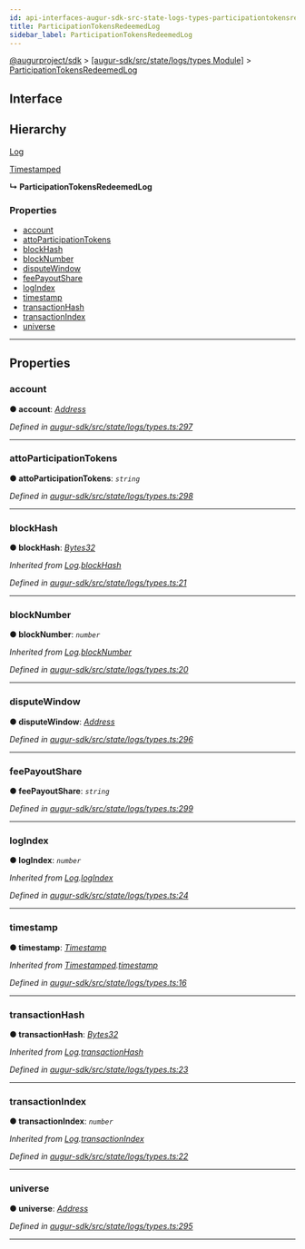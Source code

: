 ```yaml
---
id: api-interfaces-augur-sdk-src-state-logs-types-participationtokensredeemedlog
title: ParticipationTokensRedeemedLog
sidebar_label: ParticipationTokensRedeemedLog
---
```


[@augurproject/sdk](api-readme.md) > [[augur-sdk/src/state/logs/types Module]](api-modules-augur-sdk-src-state-logs-types-module.md) > [ParticipationTokensRedeemedLog](api-interfaces-augur-sdk-src-state-logs-types-participationtokensredeemedlog.md)

## Interface

## Hierarchy

 [Log](api-interfaces-augur-sdk-src-state-logs-types-log.md)

 [Timestamped](api-interfaces-augur-sdk-src-state-logs-types-timestamped.md)

**↳ ParticipationTokensRedeemedLog**

### Properties

* [account](api-interfaces-augur-sdk-src-state-logs-types-participationtokensredeemedlog.md#account)
* [attoParticipationTokens](api-interfaces-augur-sdk-src-state-logs-types-participationtokensredeemedlog.md#attoparticipationtokens)
* [blockHash](api-interfaces-augur-sdk-src-state-logs-types-participationtokensredeemedlog.md#blockhash)
* [blockNumber](api-interfaces-augur-sdk-src-state-logs-types-participationtokensredeemedlog.md#blocknumber)
* [disputeWindow](api-interfaces-augur-sdk-src-state-logs-types-participationtokensredeemedlog.md#disputewindow)
* [feePayoutShare](api-interfaces-augur-sdk-src-state-logs-types-participationtokensredeemedlog.md#feepayoutshare)
* [logIndex](api-interfaces-augur-sdk-src-state-logs-types-participationtokensredeemedlog.md#logindex)
* [timestamp](api-interfaces-augur-sdk-src-state-logs-types-participationtokensredeemedlog.md#timestamp)
* [transactionHash](api-interfaces-augur-sdk-src-state-logs-types-participationtokensredeemedlog.md#transactionhash)
* [transactionIndex](api-interfaces-augur-sdk-src-state-logs-types-participationtokensredeemedlog.md#transactionindex)
* [universe](api-interfaces-augur-sdk-src-state-logs-types-participationtokensredeemedlog.md#universe)

---

## Properties

<a id="account"></a>

###  account

**● account**: *[Address](api-modules-augur-sdk-src-state-logs-types-module.md#address)*

*Defined in [augur-sdk/src/state/logs/types.ts:297](https://github.com/AugurProject/augur/blob/304ca83772/packages/augur-sdk/src/state/logs/types.ts#L297)*

___
<a id="attoparticipationtokens"></a>

###  attoParticipationTokens

**● attoParticipationTokens**: *`string`*

*Defined in [augur-sdk/src/state/logs/types.ts:298](https://github.com/AugurProject/augur/blob/304ca83772/packages/augur-sdk/src/state/logs/types.ts#L298)*

___
<a id="blockhash"></a>

###  blockHash

**● blockHash**: *[Bytes32](api-modules-augur-sdk-src-state-logs-types-module.md#bytes32)*

*Inherited from [Log](api-interfaces-augur-sdk-src-state-logs-types-log.md).[blockHash](api-interfaces-augur-sdk-src-state-logs-types-log.md#blockhash)*

*Defined in [augur-sdk/src/state/logs/types.ts:21](https://github.com/AugurProject/augur/blob/304ca83772/packages/augur-sdk/src/state/logs/types.ts#L21)*

___
<a id="blocknumber"></a>

###  blockNumber

**● blockNumber**: *`number`*

*Inherited from [Log](api-interfaces-augur-sdk-src-state-logs-types-log.md).[blockNumber](api-interfaces-augur-sdk-src-state-logs-types-log.md#blocknumber)*

*Defined in [augur-sdk/src/state/logs/types.ts:20](https://github.com/AugurProject/augur/blob/304ca83772/packages/augur-sdk/src/state/logs/types.ts#L20)*

___
<a id="disputewindow"></a>

###  disputeWindow

**● disputeWindow**: *[Address](api-modules-augur-sdk-src-state-logs-types-module.md#address)*

*Defined in [augur-sdk/src/state/logs/types.ts:296](https://github.com/AugurProject/augur/blob/304ca83772/packages/augur-sdk/src/state/logs/types.ts#L296)*

___
<a id="feepayoutshare"></a>

###  feePayoutShare

**● feePayoutShare**: *`string`*

*Defined in [augur-sdk/src/state/logs/types.ts:299](https://github.com/AugurProject/augur/blob/304ca83772/packages/augur-sdk/src/state/logs/types.ts#L299)*

___
<a id="logindex"></a>

###  logIndex

**● logIndex**: *`number`*

*Inherited from [Log](api-interfaces-augur-sdk-src-state-logs-types-log.md).[logIndex](api-interfaces-augur-sdk-src-state-logs-types-log.md#logindex)*

*Defined in [augur-sdk/src/state/logs/types.ts:24](https://github.com/AugurProject/augur/blob/304ca83772/packages/augur-sdk/src/state/logs/types.ts#L24)*

___
<a id="timestamp"></a>

###  timestamp

**● timestamp**: *[Timestamp](api-modules-augur-sdk-src-state-logs-types-module.md#timestamp)*

*Inherited from [Timestamped](api-interfaces-augur-sdk-src-state-logs-types-timestamped.md).[timestamp](api-interfaces-augur-sdk-src-state-logs-types-timestamped.md#timestamp)*

*Defined in [augur-sdk/src/state/logs/types.ts:16](https://github.com/AugurProject/augur/blob/304ca83772/packages/augur-sdk/src/state/logs/types.ts#L16)*

___
<a id="transactionhash"></a>

###  transactionHash

**● transactionHash**: *[Bytes32](api-modules-augur-sdk-src-state-logs-types-module.md#bytes32)*

*Inherited from [Log](api-interfaces-augur-sdk-src-state-logs-types-log.md).[transactionHash](api-interfaces-augur-sdk-src-state-logs-types-log.md#transactionhash)*

*Defined in [augur-sdk/src/state/logs/types.ts:23](https://github.com/AugurProject/augur/blob/304ca83772/packages/augur-sdk/src/state/logs/types.ts#L23)*

___
<a id="transactionindex"></a>

###  transactionIndex

**● transactionIndex**: *`number`*

*Inherited from [Log](api-interfaces-augur-sdk-src-state-logs-types-log.md).[transactionIndex](api-interfaces-augur-sdk-src-state-logs-types-log.md#transactionindex)*

*Defined in [augur-sdk/src/state/logs/types.ts:22](https://github.com/AugurProject/augur/blob/304ca83772/packages/augur-sdk/src/state/logs/types.ts#L22)*

___
<a id="universe"></a>

###  universe

**● universe**: *[Address](api-modules-augur-sdk-src-state-logs-types-module.md#address)*

*Defined in [augur-sdk/src/state/logs/types.ts:295](https://github.com/AugurProject/augur/blob/304ca83772/packages/augur-sdk/src/state/logs/types.ts#L295)*

___

